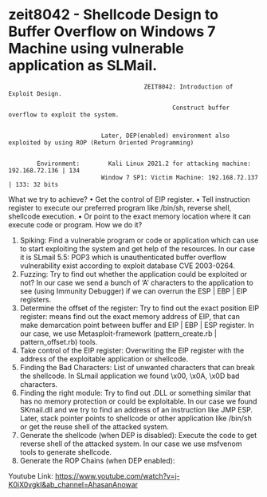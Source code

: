 # zeit8042 - Shellcode Design to Buffer Overflow on Windows 7 Machine using vulnerable application as SLMail. 



                                          ZEIT8042: Introduction of Exploit Design.
					
					                              Construct buffer overflow to exploit the system.


			                  Later, DEP(enabled) environment also exploited by using ROP (Return Oriented Programming)


            Environment: 		Kali Linux 2021.2 for attacking machine: 192.168.72.136 | 134
	          	              Window 7 SP1: Victim Machine: 192.168.72.137 | 133: 32 bits 






What we try to achieve?
•	Get the control of EIP register.
•	Tell instruction register to execute our preferred program like /bin/sh, reverse shell, shellcode execution.
•	Or point to the exact memory location where it can execute code or program.
How we do it?
1.	Spiking: Find a vulnerable program or code or application which can use to start exploiting the system and get help of the resources. In our case it is SLmail 5.5: POP3 which is unauthenticated buffer overflow vulnerability exist according to exploit database CVE 2003-0264.
2.	Fuzzing: Try to find out whether the application could be exploited or not? In our case we send a bunch of ‘A’ characters to the application to see (using Immunity Debugger) if we can overrun the ESP | EBP | EIP registers.
3.	Determine the offset of the register: Try to find out the exact position EIP register: means find out the exact memory address of EIP, that can make demarcation point between buffer and EIP | EBP | ESP register. In our case, we use Metasploit-framework (pattern_create.rb | pattern_offset.rb) tools.
4.	Take control of the EIP register: Overwriting the EIP register with the address of the exploitable application or shellcode.
5.	Finding the Bad Characters: List of unwanted characters that can break the shellcode. In SLmail application we found \x00, \x0A, \x0D bad characters.
6.	Finding the right module: Try to find out .DLL or something similar that has no memory protection or could be exploitable. In our case we found SKmail.dll and we try to find an address of an instruction like JMP ESP. Later, stack pointer points to shellcode or other application like /bin/sh or get the reuse shell of the attacked system.
7.	Generate the shellcode (when DEP is disabled): Execute the code to get reverse shell of the attacked system. In our case we use msfvenom tools to generate shellcode.
8.	Generate the ROP Chains (when DEP enabled): 














Youtube Link: https://www.youtube.com/watch?v=j-K0jX0vgkI&ab_channel=AhasanAnowar
